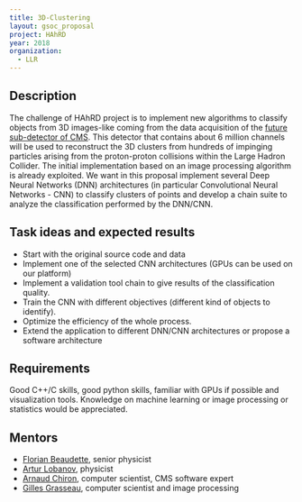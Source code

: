 ```yaml
---
title: 3D-Clustering
layout: gsoc_proposal
project: HAhRD
year: 2018
organization:
  - LLR
---
```


## Description
The challenge of HAhRD project is to implement new algorithms to classify 
objects from 3D images-like coming from the data acquisition of the 
[future sub-detector of CMS](https://cds.cern.ch/record/2020886). This 
detector that contains about 6 million channels will be used to reconstruct 
the 3D clusters from hundreds of impinging particles arising from the 
proton-proton collisions within the Large Hadron Collider. The initial 
implementation based on an image processing algorithm is already exploited. 
We want in this proposal implement several Deep Neural Networks (DNN) 
architectures (in particular Convolutional Neural Networks - CNN) to 
classify clusters of points and develop a chain suite to analyze the 
classification performed by the DNN/CNN.

## Task ideas and expected results
 * Start with the original source code and data
 * Implement one of the selected CNN architectures (GPUs can be used 
   on our platform)
 * Implement a validation tool chain to give results of the classification 
   quality.
 * Train the CNN with different objectives (different kind of objects to 
   identify).
 * Optimize the efficiency of the whole process.
 * Extend the application to different DNN/CNN architectures or propose a 
   software architecture


## Requirements
Good  C++/C skills, good python skills, familiar with GPUs if 
possible and visualization tools. Knowledge on machine learning 
or image processing or statistics would be appreciated. 

## Mentors 
  * [Florian Beaudette](mailto:Florian.Beaudette@llr.in2p3.fr), senior physicist
  * [Artur Lobanov](mailto:artur.lobanov@llr.in2p3.fr), physicist
  * [Arnaud Chiron](mailto:chiron@llr.in2p3.fr), computer scientist, CMS software expert
  * [Gilles Grasseau](mailto:gilles.grasseau@llr.in2p3.fr), computer scientist and image processing
  
